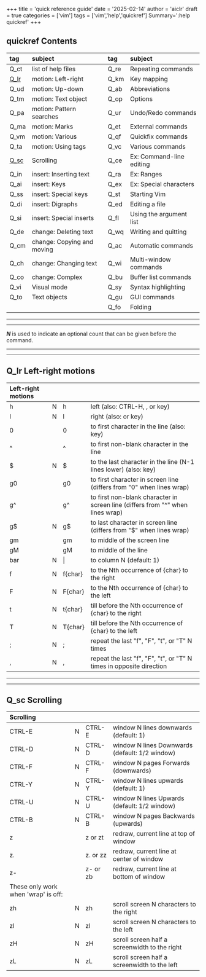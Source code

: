 +++
title = 'quick reference guide'
date = '2025-02-14'
author = 'aiclr'
draft = true
categories = ['vim']
tags = ['vim','help','quickref']
Summary=':help quickref'
+++

## quickref Contents

|tag|subject|tag|subject|
|:---|:---|:---|:---|
|Q_ct|list of help files         |Q_re|Repeating commands|
|[Q_lr](#q_lr-left-right-motions)|motion: Left-right         |Q_km|Key mapping|
|Q_ud|motion: Up-down            |Q_ab|Abbreviations|
|Q_tm|motion: Text object        |Q_op|Options|
|Q_pa|motion: Pattern searches   |Q_ur|Undo/Redo commands|
|Q_ma|motion: Marks              |Q_et|External commands|
|Q_vm|motion: Various            |Q_qf|Quickfix commands|
|Q_ta|motion: Using tags         |Q_vc|Various commands|
|[Q_sc](#q_sc-scrolling)|Scrolling                  |Q_ce|Ex: Command-line editing|
|Q_in|insert: Inserting text     |Q_ra|Ex: Ranges|
|Q_ai|insert: Keys               |Q_ex|Ex: Special characters|
|Q_ss|insert: Special keys       |Q_st|Starting Vim|
|Q_di|insert: Digraphs           |Q_ed|Editing a file|
|Q_si|insert: Special inserts    |Q_fl|Using the argument list|
|Q_de|change: Deleting text      |Q_wq|Writing and quitting|
|Q_cm|change: Copying and moving |Q_ac|Automatic commands|
|Q_ch|change: Changing text      |Q_wi|Multi-window commands|
|Q_co|change: Complex            |Q_bu|Buffer list commands|
|Q_vi|Visual mode                |Q_sy|Syntax highlighting|
|Q_to|Text objects               |Q_gu|GUI commands|
|    |                           |Q_fo|Folding|

___
___
***N*** is used to indicate an optional count that can be given before the command.
___
___

## Q_lr Left-right motions

|Left-right motions||||
|:---|:---|:---|:---|
|h  |N|h      | left (also: CTRL-H, <BS>, or <Left> key)|
|l  |N|l      | right (also: <Space> or <Right> key)|
|0  | |0      | to first character in the line (also: <Home> key)|
|^  | |^      | to first non-blank character in the line|
|$  |N|$      | to the last character in the line (N-1 lines lower) (also: <End> key)|
|g0 | |g0     | to first character in screen line (differs from "0" when lines wrap)|
|g^ | |g^     | to first non-blank character in screen line (differs from "^" when lines wrap)|
|g$ |N|g$     | to last character in screen line (differs from "$" when lines wrap)|
|gm | |gm     | to middle of the screen line|
|gM | |gM     | to middle of the line|
|bar|N|&#124; | to column N (default: 1)|
|f  |N|f{char}| to the Nth occurrence of {char} to the right|
|F  |N|F{char}| to the Nth occurrence of {char} to the left|
|t  |N|t{char}| till before the Nth occurrence of {char} to the right|
|T  |N|T{char}| till before the Nth occurrence of {char} to the left|
|;  |N|;      | repeat the last "f", "F", "t", or "T" N times|
|,  |N|,      | repeat the last "f", "F", "t", or "T" N times in opposite direction|

___
___

## Q_sc Scrolling

|Scrolling||||
|:---|:---|:---|:---|
|CTRL-E| N | CTRL-E     | window N lines downwards (default: 1)|
|CTRL-D| N | CTRL-D     | window N lines Downwards (default: 1/2 window)|
|CTRL-F| N | CTRL-F     | window N pages Forwards (downwards)|
|CTRL-Y| N | CTRL-Y     | window N lines upwards (default: 1)|
|CTRL-U| N | CTRL-U     | window N lines Upwards (default: 1/2 window)|
|CTRL-B| N | CTRL-B     | window N pages Backwards (upwards)|
|z<CR> |   | z<CR> or zt| redraw, current line at top of window|
|z.    |   | z.    or zz| redraw, current line at center of window|
|z-    |   | z-    or zb| redraw, current line at bottom of window|
|These only work when 'wrap' is off:|
|zh    | N | zh         | scroll screen N characters to the right|
|zl    | N | zl         | scroll screen N characters to the left|
|zH    | N | zH         | scroll screen half a screenwidth to the right|
|zL    | N | zL         | scroll screen half a screenwidth to the left|